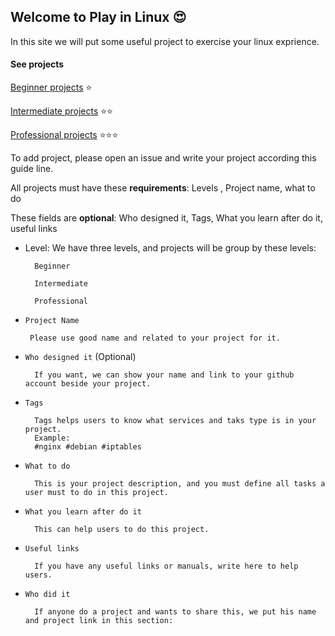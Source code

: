 ## Welcome to Play in Linux :heart_eyes:

In this site we will put some useful project to exercise your linux exprience.


#### See projects 


[Beginner projects](https://github.com/MParvin/PlayInLinux/raw/master/Projects/beginner/lists.md) :star:
        
[Intermediate projects](https://github.com/MParvin/PlayInLinux/raw/master/Projects/intermediate/lists.md) :star::star:

[Professional projects](https://github.com/MParvin/PlayInLinux/raw/master/Projects/professional/lists.md) :star::star::star:


To add project, please open an issue and write your project according this guide line.

All projects must have these **requirements**:
Levels , Project name, what to do

These fields are **optional**:
Who designed it, Tags, What you learn after do it, useful links

* Level:
    We have three levels, and projects will be group by these levels:

        Beginner

        Intermediate

        Professional

* `Project Name`

       Please use good name and related to your project for it.

* `Who designed it` (Optional)

        If you want, we can show your name and link to your github account beside your project.

* `Tags`

        Tags helps users to know what services and taks type is in your project.
        Example:
        #nginx #debian #iptables

* `What to do`

        This is your project description, and you must define all tasks a user must to do in this project.

* `What you learn after do it`

        This can help users to do this project.

* `Useful links`

        If you have any useful links or manuals, write here to help users.

* `Who did it`

        If anyone do a project and wants to share this, we put his name and project link in this section:
